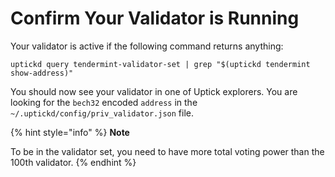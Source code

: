 # Confirm Your Validator is Running

Your validator is active if the following command returns anything:

```Solidity
uptickd query tendermint-validator-set | grep "$(uptickd tendermint show-address)"
```

You should now see your validator in one of Uptick explorers. You are looking for the `bech32` encoded `address` in the `~/.uptickd/config/priv_validator.json` file.

{% hint style="info" %}
**Note**

To be in the validator set, you need to have more total voting power than the 100th validator.
{% endhint %}
